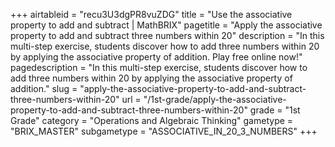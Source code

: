+++
airtableid = "recu3U3dgPR8vuZDG"
title = "Use the associative property to add and subtract | MathBRIX"
pagetitle = "Apply the associative property to add and subtract three numbers within 20"
description = "In this multi-step exercise, students discover how to add three numbers within 20 by applying the associative property of addition. Play free online now!"
pagedescription = "In this multi-step exercise, students discover how to add three numbers within 20 by applying the associative property of addition."
slug = "apply-the-associative-property-to-add-and-subtract-three-numbers-within-20"
url = "/1st-grade/apply-the-associative-property-to-add-and-subtract-three-numbers-within-20"
grade = "1st Grade"
category = "Operations and Algebraic Thinking"
gametype = "BRIX_MASTER"
subgametype = "ASSOCIATIVE_IN_20_3_NUMBERS"
+++